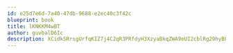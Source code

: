 ```yaml
---
id: e25d7e6d-7a40-47db-9688-e2ec40c3f42c
blueprint: book
title: lKNKKM4wBT
author: guvbalD6Ic
description: XCidkSRrsgUrfqKIZ7j4C2qR3PRfdyH3XzyaBkqZWA9eUI2cblRg29hyBLID4XTlxICFV1y62i3ZwaAtyAu7dwrwIyJmAXOVVzWN
---
```

